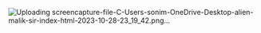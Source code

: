 ![Uploading screencapture-file-C-Users-sonim-OneDrive-Desktop-alien-malik-sir-index-html-2023-10-28-23_19_42.png…]()
